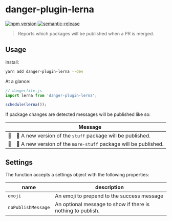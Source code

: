 # danger-plugin-lerna

[![npm version](https://badge.fury.io/js/danger-plugin-lerna.svg)](https://badge.fury.io/js/danger-plugin-lerna)
[![semantic-release](https://img.shields.io/badge/%20%20%F0%9F%93%A6%F0%9F%9A%80-semantic--release-e10079.svg)](https://github.com/semantic-release/semantic-release)

> Reports which packages will be published when a PR is merged.

## Usage

Install:

```sh
yarn add danger-plugin-lerna --dev
```

At a glance:

```js
// dangerfile.js
import lerna from 'danger-plugin-lerna';

schedule(lerna());
```

If package changes are detected messages will be published like so:

|        | Message                                                               |
|--------|-----------------------------------------------------------------------|
| :book: | :rocket: A new version of the `stuff` package will be published.      |
| :book: | :rocket: A new version of the `more-stuff` package will be published. |

## Settings

The function accepts a settings object with the following properties:

| name              | description                                                 |
|-------------------|-------------------------------------------------------------|
| `emoji`           | An emoji to prepend to the success message                  |
| `noPublishMessage`| An optional message to show if there is nothing to publish. |
